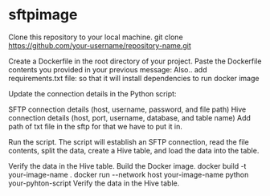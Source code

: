 # sftpimage
Clone this repository to your local machine.
git clone https://github.com/your-username/repository-name.git

Create a Dockerfile in the root directory of your project. Paste the Dockerfile contents you provided in your previous message:
Also.. add requirements.txt file: so that it will install dependencies to run docker image 

Update the connection details in the Python script:

SFTP connection details (host, username, password, and file path)
Hive connection details (host, port, username, database, and table name)
Add path of txt file in the sftp for that we have to put it in.

Run the script.
The script will establish an SFTP connection, read the file contents, split the data, create a Hive table, and load the data into the table.

Verify the data in the Hive table.
Build the Docker image.
docker build -t your-image-name .
docker run --network host your-image-name python your-pyhton-script
Verify the data in the Hive table.
